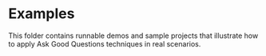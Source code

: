 # Examples

This folder contains runnable demos and sample projects that illustrate how to apply Ask Good Questions techniques in real scenarios.
